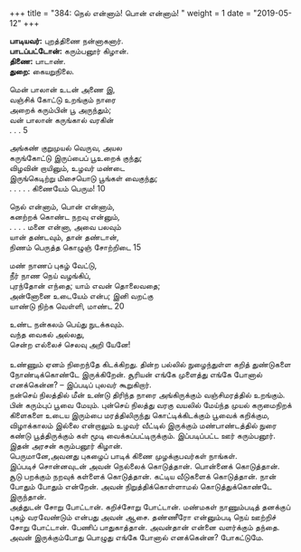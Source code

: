 ﻿+++
title = "384: நெல் என்னாம்! பொன் என்னாம்!  "
weight = 1
date = "2019-05-12"
+++

**பாடியவர்:** புறத்திணை நன்னாகனார்.  
**பாடப்பட்டோன்:** கரும்பனூர் கிழான்.  
**திணை:** பாடாண்.  
**துறை:** கையறுநிலை.  
  
மென் பாலான் உடன் அணை இ,  
வஞ்சிக் கோட்டு உறங்கும் நாரை  
அறைக் கரும்பின் பூ அருந்தும்;  
வன் பாலான் கருங்கால் வரகின்  
. . . 5  
  
அங்கண் குறுமுயல் வெருவ, அயல  
கருங்கோட்டு இருப்பைப் பூஉறைக் குந்து;  
விழவின் றாயினும், உழவர் மண்டை  
இருங்கெடிற்று மிசையொடு பூங்கள் வைகுந்து;  
. . . . . கிணையேம் பெரும! 10  
  
நெல் என்னாம், பொன் என்னாம்,  
கனற்றக் கொண்ட நறவு என்னும்,  
. . . . மனை என்னா, அவை பலவும்  
யான் தண்டவும், தான் தண்டான்,  
நிணம் பெருத்த கொழுஞ் சோற்றிடை 15  
  
மண் நாணப் புகழ் வேட்டு,  
நீர் நாண நெய் வழங்கிப்,  
புரந்தோன் எந்தை; யாம் எவன் தொலைவதை;  
அன்னோனை உடையேம் என்ப; இனி வறட்கு  
யாண்டு நிற்க வெள்ளி, மாண்ட 20  
  
உண்ட நன்கலம் பெய்து நுடக்கவும்.  
வந்த வைகல் அல்லது,  
சென்ற எல்லைச் செலவு அறி யேனே!  
   
உண்ணும் ஏனம் நிறைந்தே கிடக்கிறது. தின்ற பல்லில் நுழைந்துள்ள கறித் துண்டுகளை நோண்டிக்கொண்டே இருக்கிறேன். சூரியன் எங்கே முளைத்து எங்கே போனால் எனக்கென்ன? – இப்படிப் புலவர் கூறுகிறார்.  
நன்செய் நிலத்தில் மீன் உண்டு திரிந்த நாரை அங்கிருக்கும் வஞ்சிமரத்தில் உறங்கும். பின் கரும்புப் பூவை மேயும். புன்செய் நிலத்து வரகு வயலில் மேய்ந்த முயல் கருமைநிறக் கிளைகளை உடைய இரும்பை மரத்திலிருந்து கொட்டிக்கிடக்கும் பூவைக் கறிக்கும, விழாக்காலம் இல்லை என்றாலும் உழவர் வீட்டில் இருக்கும் மண்பாண்டத்தில் நுரை கண்டு பூத்திருக்கும் கள் மூடி வைக்கப்பட்டிருக்கும். இப்படிப்பட்ட ஊர் கரும்பனூர். இதன் அரசன் கரும்பனூர் கிழான்.  
பெருமானே,அவனது புகழைப் பாடிக் கிணை முழக்குபவர்கள் நாங்கள்.  
இப்படிச் சொன்னவுடன் அவன் நெல்லைக் கொடுத்தான். பொன்னைக் கொடுத்தான். சூடு பறக்கும் நறவுக் கள்ளைக் கொடுத்தான். கட்டிய வீடுகளைக் கொடுத்தான். நான் போதும் போதும் என்றேன். அவன் நிறுத்திக்கொள்ளாமல் கொடுத்துக்கொண்டே இருந்தான்.  
அத்துடன் சோறு போட்டான். கறிச்சோறு போட்டான். மண்மகள் நாணும்படித் தனக்குப் புகழ் வரவேண்டும் என்பது அவன் ஆசை. தண்ணீரோ என்னும்படி நெய் ஊற்றிச் சோறு போட்டான். பேணிப் பாதுகாத்தான். அவன்தான் என்னை வளர்க்கும் தந்தை. அவன் இருக்கும்போது பொழுது எங்கே போனால் எனக்கென்ன? போகட்டுமே.  
